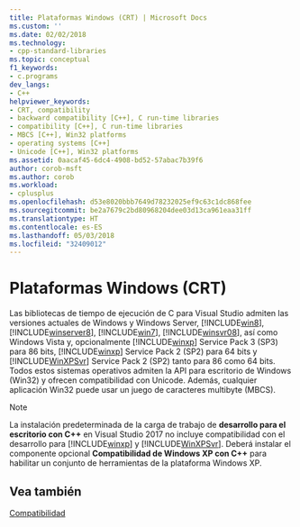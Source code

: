 ```yaml
---
title: Plataformas Windows (CRT) | Microsoft Docs
ms.custom: ''
ms.date: 02/02/2018
ms.technology:
- cpp-standard-libraries
ms.topic: conceptual
f1_keywords:
- c.programs
dev_langs:
- C++
helpviewer_keywords:
- CRT, compatibility
- backward compatibility [C++], C run-time libraries
- compatibility [C++], C run-time libraries
- MBCS [C++], Win32 platforms
- operating systems [C++]
- Unicode [C++], Win32 platforms
ms.assetid: 0aacaf45-6dc4-4908-bd52-57abac7b39f6
author: corob-msft
ms.author: corob
ms.workload:
- cplusplus
ms.openlocfilehash: d53e8020bbb7649d78232025ef9c63c1dc868fee
ms.sourcegitcommit: be2a7679c2bd80968204dee03d13ca961eaa31ff
ms.translationtype: HT
ms.contentlocale: es-ES
ms.lasthandoff: 05/03/2018
ms.locfileid: "32409012"
---
```

# <a name="windows-platforms-crt"></a>Plataformas Windows (CRT)

Las bibliotecas de tiempo de ejecución de C para Visual Studio admiten las versiones actuales de Windows y Windows Server, [!INCLUDE[win8](../build/reference/includes/win8_md.md)], [!INCLUDE[winserver8](../build/reference/includes/winserver8_md.md)], [!INCLUDE[win7](../build/includes/win7_md.md)], [!INCLUDE[winsvr08](../build/reference/includes/winsvr08_md.md)], así como Windows Vista y, opcionalmente [!INCLUDE[winxp](../build/includes/winxp_md.md)] Service Pack 3 (SP3) para 86 bits, [!INCLUDE[winxp](../build/includes/winxp_md.md)] Service Pack 2 (SP2) para 64 bits y [!INCLUDE[WinXPSvr](../build/includes/winxpsvr_md.md)] Service Pack 2 (SP2) tanto para 86 como 64 bits. Todos estos sistemas operativos admiten la API para escritorio de Windows (Win32) y ofrecen compatibilidad con Unicode. Además, cualquier aplicación Win32 puede usar un juego de caracteres multibyte (MBCS).

> [!NOTE]
> La instalación predeterminada de la carga de trabajo de **desarrollo para el escritorio con C++** en Visual Studio 2017 no incluye compatibilidad con el desarrollo para [!INCLUDE[winxp](../build/includes/winxp_md.md)] y [!INCLUDE[WinXPSvr](../build/includes/winxpsvr_md.md)]. Deberá instalar el componente opcional **Compatibilidad de Windows XP con C++** para habilitar un conjunto de herramientas de la plataforma Windows XP.

## <a name="see-also"></a>Vea también

[Compatibilidad](../c-runtime-library/compatibility.md)  
